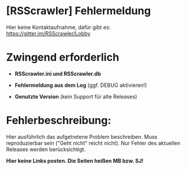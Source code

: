# [RSScrawler] Fehlermeldung

Hier keine Kontaktaufnahme, dafür gibt es:
https://gitter.im/RSScrawler/Lobby

# Zwingend erforderlich

- **RSScrawler.ini und RSScrawler.db**

- **Fehlermeldung aus dem Log** (ggf. DEBUG aktivieren!)

- **Genutzte Version** (kein Support für alte Releases)

# Fehlerbeschreibung:

Hier ausführlich das aufgetretene Problem beschreiben. Muss reproduzierbar sein ("Geht nicht" reicht nicht). Nur Fehler des aktuellen Releases werden berücksichtigt.

**Hier keine Links posten. Die Seiten heißen MB bzw. SJ!**
